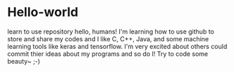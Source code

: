 # Hello-world
learn to use repository
hello, humans!
I'm learning how to use github to store and share my codes and I like C, C++, Java, and some machine learning tools like keras and tensorflow.
I'm very excited about others could commit thier ideas about my programs and so do I!
Try to code some beauty~
;-)
